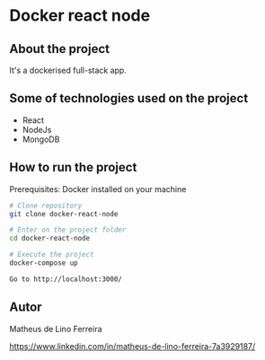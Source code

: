 # Docker react node

## About the project

It's a dockerised full-stack app.

## Some of technologies used on the project

-   React
-   NodeJs
-   MongoDB

## How to run the project

Prerequisites: Docker installed on your machine

```bash
# Clone repository
git clone docker-react-node

# Enter on the project folder
cd docker-react-node

# Execute the project
docker-compose up

Go to http://localhost:3000/
```

## Autor

Matheus de Lino Ferreira

https://www.linkedin.com/in/matheus-de-lino-ferreira-7a3929187/
